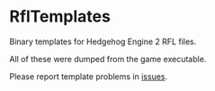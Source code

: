 # RflTemplates

Binary templates for Hedgehog Engine 2 RFL files.

All of these were dumped from the game executable.

Please report template problems in [issues](https://github.com/blueskythlikesclouds/RflTemplates/issues).